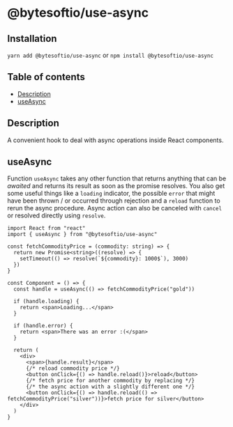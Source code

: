 # @bytesoftio/use-async

## Installation

`yarn add @bytesoftio/use-async` or `npm install @bytesoftio/use-async`

## Table of contents

<!-- START doctoc generated TOC please keep comment here to allow auto update -->
<!-- DON'T EDIT THIS SECTION, INSTEAD RE-RUN doctoc TO UPDATE -->


- [Description](#description)
- [useAsync](#useasync)

<!-- END doctoc generated TOC please keep comment here to allow auto update -->

## Description

A convenient hook to deal with async operations inside React components.

## useAsync

Function `useAsync` takes any other function that returns anything that can be *awaited* and returns its result as soon as the promise resolves. You also get some useful things like a `loading` indicator, the possible `error` that might have been thrown / or occurred through rejection and a `reload` function to rerun the async procedure. Async action can also be canceled with `cancel` or resolved directly using `resolve`.

```tsx
import React from "react"
import { useAsync } from "@bytesoftio/use-async"

const fetchCommodityPrice = (commodity: string) => {
  return new Promise<string>((resolve) => {
    setTimeout(() => resolve(`${commodity}: 1000$`), 3000)
  })
}

const Component = () => {
  const handle = useAsync(() => fetchCommodityPrice("gold"))

  if (handle.loading) {
    return <span>Loading...</span>
  }

  if (handle.error) {
    return <span>There was an error :(</span>
  }

  return (
    <div>
      <span>{handle.result}</span>
      {/* reload commodity price */}
      <button onClick={() => handle.reload()}>reload</button>
      {/* fetch price for another commodity by replacing */}
      {/* the async action with a slightly different one */}
      <button onClick={() => handle.reload(() => fetchCommodityPrice("silver"))}>fetch price for silver</button>
    </div>
  )
}
```
